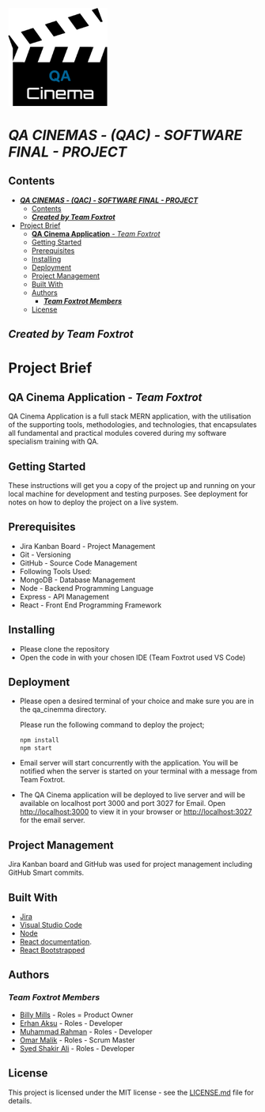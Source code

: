 <img src="qa-cinema-app\src\Resources\images\logo.png" alt="ProjectLogo" width="200">

# **_QA CINEMAS - (QAC) - SOFTWARE FINAL - PROJECT_**

## Contents

- [**_QA CINEMAS - (QAC) - SOFTWARE FINAL - PROJECT_**](#qa-cinemas---qac---software-final---project)
  - [Contents](#contents)
  - [**_Created by Team Foxtrot_**](#created-by-team-foxtrot)
- [Project Brief](#project-brief)
  - [**QA Cinema Application** - _Team Foxtrot_](#qa-cinema-application---team-foxtrot)
  - [Getting Started](#getting-started)
  - [Prerequisites](#prerequisites)
  - [Installing](#installing)
  - [Deployment](#deployment)
  - [Project Management](#project-management)
  - [Built With](#built-with)
  - [Authors](#authors)
    - [**_Team Foxtrot Members_**](#team-foxtrot-members)
  - [License](#license)

## **_Created by Team Foxtrot_**

# Project Brief

## **QA Cinema Application** - _Team Foxtrot_

QA Cinema Application is a full stack MERN application, with the utilisation of the supporting tools, methodologies, and technologies, that encapsulates all fundamental and practical modules covered during my software specialism training with QA.

## Getting Started

These instructions will get you a copy of the project up and running on your local machine for development and testing purposes. See deployment for notes on how to deploy the project on a live system.

## Prerequisites

- Jira Kanban Board - Project Management
- Git - Versioning
- GitHub - Source Code Management
- Following Tools Used:
- MongoDB - Database Management
- Node - Backend Programming Language
- Express - API Management
- React - Front End Programming Framework

## Installing

- Please clone the repository
- Open the code in with your chosen IDE (Team Foxtrot used VS Code)

## Deployment

- Please open a desired terminal of your choice and make sure you are in the qa_cinemma directory.

  Please run the following command to deploy the project;

  ```
  npm install
  npm start
  ```

- Email server will start concurrently with the application.
  You will be notified when the server is started on your terminal with a message from Team Foxtrot.

- The QA Cinema application will be deployed to live server and will be available on localhost port 3000 and port 3027 for Email.
  Open [http://localhost:3000](http://localhost:3000) to view it in your browser or [http://localhost:3027](http://localhost:3027) for the email server.

## Project Management

Jira Kanban board and GitHub was used for project management including GitHub Smart commits.

## Built With

- [Jira](https://code.visualstudio.com/download)
- [Visual Studio Code](https://code.visualstudio.com/download)
- [Node](https://nodejs.org/en/)
- [React documentation](https://reactjs.org/).
- [React Bootstrapped](https://react-bootstrap.github.io/)

## Authors

### **_Team Foxtrot Members_**

- [Billy Mills](https://github.com/BillyMillsGitHub) - Roles = Product Owner
- [Erhan Aksu](https://github.com/erhnaks) - Roles - Developer
- [Muhammad Rahman](https://github.com/MuhammadShayekurRahman) - Roles - Developer
- [Omar Malik](https://github.com/OmarMalikGithub) - Roles - Scrum Master
- [Syed Shakir Ali](https://github.com/shakir-ali-Github) - Roles - Developer

## License

This project is licensed under the MIT license - see the [LICENSE.md](LICENSE.md) file for details.

